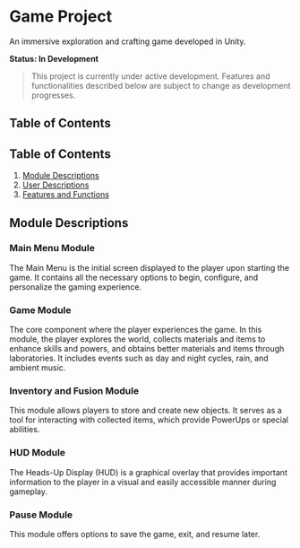 # Game Project

An immersive exploration and crafting game developed in Unity.

**Status: In Development**

> This project is currently under active development. Features and functionalities described below are subject to change as development progresses.

## Table of Contents
## Table of Contents
1. [Module Descriptions](#module-descriptions)
2. [User Descriptions](#user-descriptions)
3. [Features and Functions](#features-and-functions)

## Module Descriptions

### Main Menu Module
The Main Menu is the initial screen displayed to the player upon starting the game. It contains all the necessary options to begin, configure, and personalize the gaming experience.

### Game Module
The core component where the player experiences the game. In this module, the player explores the world, collects materials and items to enhance skills and powers, and obtains better materials and items through laboratories. It includes events such as day and night cycles, rain, and ambient music.

### Inventory and Fusion Module
This module allows players to store and create new objects. It serves as a tool for interacting with collected items, which provide PowerUps or special abilities.

### HUD Module
The Heads-Up Display (HUD) is a graphical overlay that provides important information to the player in a visual and easily accessible manner during gameplay.

### Pause Module
This module offers options to save the game, exit, and resume later.
